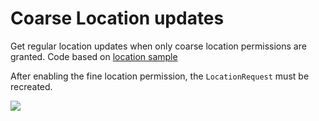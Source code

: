 # Coarse Location updates

Get regular location updates when only coarse location permissions are granted.
Code based on [location sample](https://github.com/android/platform-samples/blob/main/samples/location/src/main/java/com/example/platform/location/locationupdates/LocationUpdatesScreen.kt)

After enabling the fine location permission, the `LocationRequest` must be recreated.


![](https://github.com/IuliaSTANA/coarse-location-updates/blob/main/live_location_update.gif)

